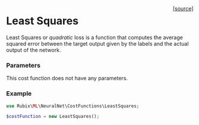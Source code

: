 <span style="float:right;"><a href="https://github.com/RubixML/RubixML/blob/master/src/NeuralNet/CostFunctions/LeastSquares.php">[source]</a></span>

# Least Squares
Least Squares or *quadratic* loss is a function that computes the average squared error between the target output given by the labels and the actual output of the network.

### Parameters
This cost function does not have any parameters.

### Example
```php
use Rubix\ML\NeuralNet\CostFunctions\LeastSquares;

$costFunction = new LeastSquares();
```